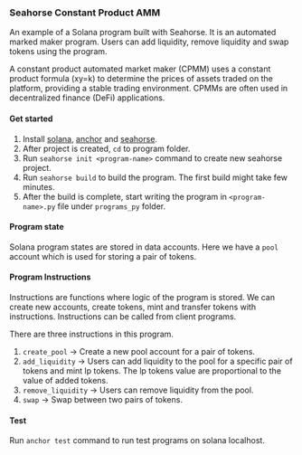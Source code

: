 ### Seahorse Constant Product AMM

An example of a Solana program built with Seahorse. It is an automated marked maker program. Users can add liquidity, remove liquidity and swap tokens using the program.

A constant product automated market maker (CPMM) uses a constant product formula (xy=k) to determine the prices of assets traded on the platform, providing a stable trading environment. CPMMs are often used in decentralized finance (DeFi) applications.

#### Get started

1. Install [solana](https://docs.solana.com/cli/install-solana-cli-tools), [anchor](https://www.anchor-lang.com/docs/installation) and [seahorse](https://seahorse-lang.org/docs/installation). 
2. After project is created, `cd` to program folder.
2. Run `seahorse init <program-name>` command to create new seahorse project.
3. Run `seahorse build` to build the program. The first build might take few minutes.
4. After the build is complete, start writing the program in `<program-name>.py` file under `programs_py` folder.

#### Program state

Solana program states are stored in data accounts. 
Here we have a `pool` account which is used for storing a pair of tokens.

#### Program Instructions

Instructions are functions where logic of the program is stored. We can create new accounts, create tokens, mint and transfer tokens with instructions. Instructions can be called from client programs.

There are three instructions in this program.

1. `create_pool` -> Create a new pool account for a pair of tokens.
2. `add_liquidity` -> Users can add liquidity to the pool for a specific pair of tokens and mint lp tokens. The lp tokens value are proportional to the value of added tokens.
3. `remove_liquidity` -> Users can remove liquidity from the pool.
4. `swap` -> Swap between two pairs of tokens. 

#### Test
Run `anchor test` command to run test programs on solana localhost.
